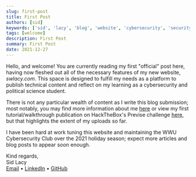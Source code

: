 ```yaml
---
slug: first-post
title: First Post
authors: [sid]
keywords: ['sid', 'lacy', 'blog', 'website', 'cybersecurity', 'security', 'computer', 'hackthebox', 'htb', 'tech']
tags: [welcome]
description: First Post
summary: First Post
date: 2021-12-27
---
```


Hello, and welcome! You are currently reading my first "official" post here, having now fleshed out all of the necessary features of my new website, *swlacy.com*. This space is designed to fulfill my needs as a platform to publish technical content and reflect on my learning as a cybersecurity and political science student.

<!--truncate-->

There is not any particular wealth of content as I write this blog submission; most notably, you may find more information about me [here](/about-me) or view my first tutorial/walkthrough publication on HackTheBox's Previse challenge [here](/docs/reports/previse), but that highlights the extent of my uploads so far.

I have been hard at work tuning this website and maintaining the WWU Cybersecurity Club over the 2021 holiday season; expect more articles and blog posts to appear soon enough.

Kind regards,  
Sid Lacy  
[Email](mailto:contact@swlacy.com?subject=Hello!) • [LinkedIn](https://www.linkedin.com/in/lacysw/) • [GitHub](https://github.com/lacysw)